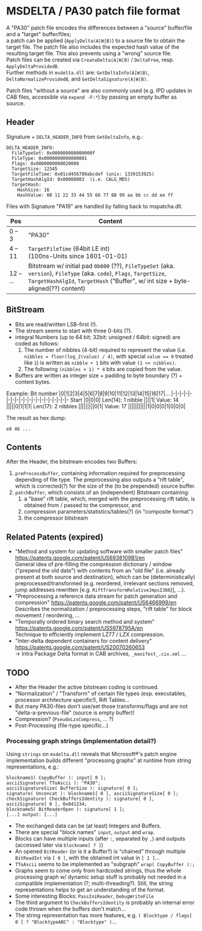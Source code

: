 # MSDELTA / PA30 patch file format

A "PA30" patch file encodes the differences between a "source" buffer/file and a "target" buffer/files;  
a patch can be applied (`ApplyDelta(A|W|B)`) to a source file to obtain the target file. The patch file also includes the expected hash value of the resulting target file. This also prevents using a "wrong" source file.  
Patch files can be created via `CreateDelta(A|W|B)` / `DeltaFree`, resp. `ApplyDeltaProvidedB`.  
Further methods in `msdelta.dll` are: `GetDeltaInfo(A|W|B)`, `DeltaNormalizeProvidedB`, and `GetDeltaSignature(A|W|B)`.

Patch files "without a source" are also commonly used (e.g. IPD updates in CAB files, accessible via `expand -F:*`) by passing an empty buffer as source.

## Header
Signature + `DELTA_HEADER_INFO` from `GetDeltaInfo`, e.g.:
```
DELTA_HEADER_INFO:
  FileTypeSet: 0x000000000000000f
  FileType: 0x0000000000000001
  Flags: 0x0000000000020000
  TargetSize: 12345
  TargetFileTime: 0x01cd456789abcdef (unix: 1339153925)
  TargetHashAlgId: 0x00008003  (i.e. CALG_MD5)
  TargetHash:
    HashSize: 16
    HashValue: 00 11 22 33 44 55 66 77 88 99 aa bb cc dd ee ff
```
Files with Signature "PA19"  are handled by falling back to mspatcha.dll.

| Pos | Content
|-|-|
| 0 – 3  | "PA30" |
| 4 – 11 | `TargetFileTime` (64bit LE int) <br> (100ns-Units since 1601-01-01) |
| 12 – ... | Bitstream w/ initial pad `0b000` (??), `FileTypeSet` (aka. `version`), `FileType` (aka. `code`), `Flags`, `TargetSize`, `TargetHashAlgId`, `TargetHash` ("Buffer", w/ int size + byte-aligned(??) content)

## BitStream
 * Bits are read/written LSB-first (!).
 * The stream seems to start with three 0-bits (?).
 * integral Numbers (up to 64 bit; 32bit: unsigned / 64bit: signed) are coded as follows:
    1. The number of nibbles (4-bit) required to represent the value (i.e. `nibbles = floor(log_2(value) / 4)`,
       with special `value == 0` treated like `1`) is written as `nibble + 1` bits with value `(1 << nibbles)`.
    2. The following `(nibbles + 1) * 4` bits are copied from  the value.
 * Buffers are written as integer size + padding to byte boundary (?) + content bytes.

Example:
Bit number |0|1|2|3|4|5|6|7|8|9|10|11|12|13|14|15|16|17|...
|-|-|-|-|-|-|-|-|-|-|-|-|-|-|-|-|-|-|-|-
Start |0|0|0|
Len(14): 1 nibble ||||1|
Value: 14 |||||0|1|1|1|
Len(17): 2 nibbles |||||||||0|1|
Value: 17 |||||||||||1|0|0|0|1|0|0|0|

The result as hex dump:
```
e8 46 ...
```

## Contents
After the Header, the bitstream encodes two Buffers:
1. `preProcessBuffer`, containing information required for preprocessing depending of file type. The preprocessing also outputs a "rift table", which is corrected(?) for the size of the (to be prepended) source buffer.
2. `patchBuffer`, which consists of an (independent) Bitstream containing:
   1. a "base" rift table, which, merged with the preprocessing rift table, is obtained from / passed to the compressor, and
   2. compression parameters/statistics/tables(?) (in "composite format")
   3. the compressor bitstream

## Related Patents (expired)
* "Method and system for updating software with smaller patch files" https://patents.google.com/patent/US6938109B1/en  
  General idea of pre-filling the compression dictionary / window ("prepend the old date")
  with contents from an "old file" (i.e. already present at both source and destination),
  which can be (deterministically) preprocessed/transformed (e.g. reordered, irrelevant sections removed, jump addresses rewritten [e.g.  `RiftTransformRelativeJmpsI386`)], ...).
* "Preprocessing a reference data stream for patch generation and compression"  https://patents.google.com/patent/US6466999/en  
  Describes the normalization / preprocessing steps, "rift table" for block movement / reordering, ...
* "Temporally ordered binary search method and system"  https://patents.google.com/patent/US5978795A/en  
  Technique to efficiently implement LZ77 / LZX compression.
* "Inter-delta dependent containers for content delivery" https://patents.google.com/patent/US20070260653  
   -> Intra Package Delta format in CAB archives,    `_manifest_.cix.xml` ...

## TODO
* After the Header the active bitstream coding is continued.
* "Normalization" / "Transform" of certain file types (esp. executables, processor architecture specific!), Rift Tables...
* But many PA30-files don't use/set those transforms/flags and are not "delta-a-previous-file" (source is empty buffer)!
* Compression? (`PseudoLzxCompress`, ... ?)
* Post-Processing (file-type specific...)

### Processing graph strings (implementation detail?)
Using `strings` on `msdelta.dll` reveals that Microsoft®'s patch engine implementation builds different "processing graphs" at runtime from string representations, e.g.:
```
blockname1( CopyBuffer ): input[ 0 ];
asciiSignature( TToAscii ): "PA30";
asciiSignatureSize( BufferSize ): signature[ 0 ];
signature( Unconcat ): blockname1[ 0 ], asciiSignatureSize[ 0 ];
checkSignature( CheckBuffersIdentity ): signature[ 0 ], asciiSignature[ 0 ], 0x041234;
blockname5( BitReaderOpen ): signature[ 1 ];
[...] output: [...]
```
* The exchanged data can be (at least) Integers and Buffers.
* There are special "block names" `input`, `output` and `wrap`.
* Blocks can have multiple inputs (after `:`, separated by `,`) and outputs (accessed later via `blockname[ ? ]`)
* An opened `BitReader` (or is it a Buffer?) is "chained" through multiple `BitReadInt` via `[ 0 ]`, with the obtained int value in `[ 1 ]`...
* `TToAscii` seems to be implemented as "subgraph" `wrap( CopyBuffer ):;`
* Graphs seem to come only from hardcoded strings, thus the whole processing graph w/ dynamic setup stuff is probably not needed in a compatible implementation (?; multi-threading?).
Still, the string representations helps to get an understanding of the format.
* Some interesting Blocks:  `PassIniReader`, `DebugWriteFile`
* The third argument to `CheckBuffersIdentity` is probably an internal error code thrown when the buffers don't match...
* The string representation has more features, e.g. `( Blocktype / flags[ 0 ] ? "BlocktypeABC" : "Blocktype" )`...
